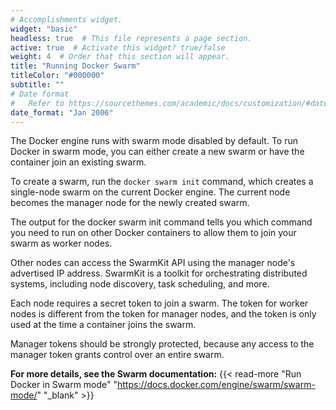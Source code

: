 ```yaml
---
# Accomplishments widget.
widget: "basic"  
headless: true  # This file represents a page section.
active: true  # Activate this widget? true/false
weight: 4  # Order that this section will appear.
title: "Running Docker Swarm"
titleColor: "#000000"
subtitle: ""
# Date format
#   Refer to https://sourcethemes.com/academic/docs/customization/#date-format
date_format: "Jan 2006"
---
```


The Docker engine runs with swarm mode disabled by default. To run Docker in swarm mode, you can either create a new swarm or have the container join an existing swarm. 

To create a swarm, run the `docker swarm init` command, which creates a single-node swarm on the current Docker engine. The current node becomes the manager node for the newly created swarm.

The output for the docker swarm init command tells you which command you need to run on other Docker containers to allow them to join your swarm as worker nodes. 

Other nodes can access the SwarmKit API using the manager node's advertised IP address. SwarmKit is a toolkit for orchestrating distributed systems, including node discovery, task scheduling, and more. 

Each node requires a secret token to join a swarm. The token for worker nodes is different from the token for manager nodes, and the token is only used at the time a container joins the swarm. 

Manager tokens should be strongly protected, because any access to the manager token grants control over an entire swarm. 

**For more details, see the Swarm documentation:** {{< read-more "Run Docker in Swarm mode"  "https://docs.docker.com/engine/swarm/swarm-mode/" "_blank"  >}}

